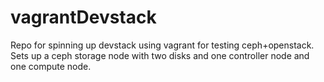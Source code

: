 # vagrantDevstack

Repo for spinning up devstack using vagrant for testing ceph+openstack.
Sets up a ceph storage node with two disks and one controller node and one compute node.
